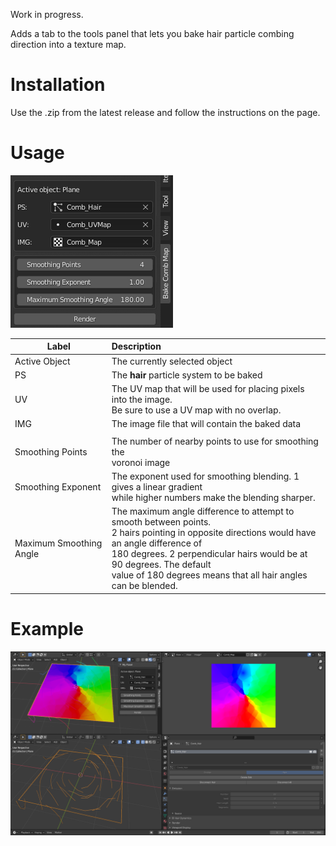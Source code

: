 Work in progress.

Adds a tab to the tools panel that lets you bake hair particle combing direction into a texture map.

# Installation

Use the .zip from the latest release and follow the instructions on the page.

# Usage
![panel1.PNG](panel1.PNG)

| Label  | Description |
| ------------- |:-------------|
|Active Object| The currently selected object|
|PS| The **hair** particle system to be baked|
|UV| The UV map that will be used for placing pixels into the image.<br>Be sure to use a UV map with no overlap.|
|IMG| The image file that will contain the baked data|
|||
|Smoothing Points|The number of nearby points to use for smoothing the<br>voronoi image|
|Smoothing Exponent|The exponent used for smoothing blending. 1 gives a linear gradient<br>while higher numbers make the blending sharper.|
|Maximum Smoothing Angle| The maximum angle difference to attempt to smooth between points.<br>2 hairs pointing in opposite directions would have an angle difference of<br>180 degrees. 2 perpendicular hairs would be at 90 degrees. The default<br>value of 180 degrees means that all hair angles can be blended.|

# Example
![workspace1.PNG](workspace1.PNG)
